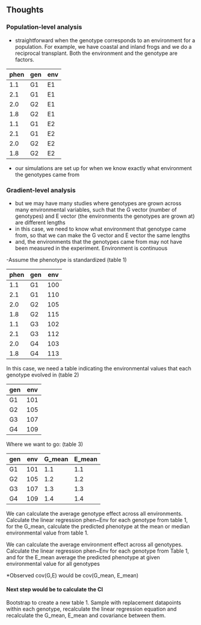
## Thoughts

### Population-level analysis
- straightforward when the genotype corresponds to an environment for a population. For example, we have coastal and inland frogs and we do a reciprocal transplant.  Both the environment and the genotype are factors.

phen | gen | env
---|---|---|
1.1 | G1 | E1
2.1 | G1 | E1
2.0 | G2 | E1
1.8 | G2 | E1
1.1 | G1 | E2
2.1 | G1 | E2
2.0 | G2 | E2
1.8 | G2 | E2

- our simulations are set up for when we know exactly what environment the genotypes came from


### Gradient-level analysis
- but we may have many studies where genotypes are grown across many environmental variables, such that the G vector (number of genotypes) and E vector (the environments the genotypes are grown at) are different lengths
- in this case, we need to know what environment that genotype came from, so that we can make the G vector and E vector the same lengths
- and, the environments that the genotypes came from may not have been measured in the experiment. Environment is continuous

-Assume the phenotype is standardized (table 1)

phen | gen | env
---|---|---|
1.1 | G1 | 100
2.1 | G1 | 110
2.0 | G2 | 105
1.8 | G2 | 115
1.1 | G3 | 102
2.1 | G3 | 112
2.0 | G4 | 103
1.8 | G4 | 113

In this case, we need a table indicating the environmental values that each genotype evolved in (table 2)

gen | env
---|---|
G1 | 101
G2 | 105
G3 | 107
G4 | 109

Where we want to go: (table 3)

gen | env | G_mean | E_mean
---|---| ---|---|
G1 | 101 |  1.1| 1.1|
G2 | 105 | 1.2| 1.2|
G3 | 107 | 1.3| 1.3|
G4 | 109 | 1.4| 1.4|

We can calculate the average genotype effect across all environments. Calculate the linear regression phen~Env for each genotype from table 1, for the G_mean, calculate the predicted phenotype at the mean or median environmental value from table 1.

We can calculate the average environment effect across all genotypes. Calculate the linear regression phen~Env for each genotype from Table 1,  and for the E_mean average the predicted phenotype at given environmental value for all genotypes

*Observed cov(G,E) would be cov(G_mean, E_mean)

#### Next step would be to calculate the CI
Bootstrap to create a new table 1. Sample with replacement datapoints within each genotype, recalculate the linear regression equation and recalculate the G_mean, E_mean and covariance between them.

